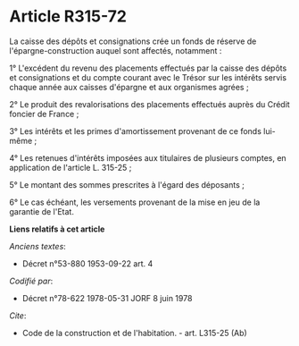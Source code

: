 # Article R315-72

La caisse des dépôts et consignations crée un fonds de réserve de l'épargne-construction auquel sont affectés, notamment : 

1° L'excédent du revenu des placements effectués par la caisse des dépôts et consignations et du compte courant avec le
Trésor sur les intérêts servis chaque année aux caisses d'épargne et aux organismes agrées ; 

2° Le produit des revalorisations des placements effectués auprès du Crédit foncier de France ; 

3° Les intérêts et les primes d'amortissement provenant de ce fonds lui-même ; 

4° Les retenues d'intérêts imposées aux titulaires de plusieurs comptes, en application de l'article L. 315-25 ; 

5° Le montant des sommes prescrites à l'égard des déposants ; 

6° Le cas échéant, les versements provenant de la mise en jeu de la garantie de l'Etat.

**Liens relatifs à cet article**

_Anciens textes_:

  - Décret n°53-880 1953-09-22 art. 4

_Codifié par_:

  - Décret n°78-622 1978-05-31 JORF 8 juin 1978

_Cite_:

  - Code de la construction et de l'habitation. - art. L315-25 (Ab)
